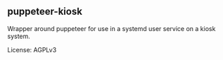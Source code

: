 puppeteer-kiosk
---

Wrapper around puppeteer for use in a systemd user service on a kiosk system.

License: AGPLv3
